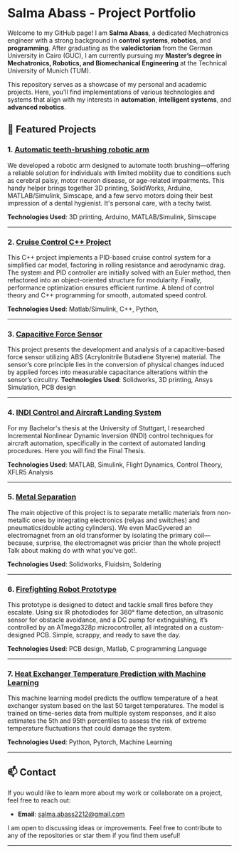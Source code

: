 # Salma Abass - Project Portfolio

Welcome to my GitHub page! I am **Salma Abass**, a dedicated Mechatronics engineer with a strong background in **control systems**, **robotics**, and **programming**. After graduating as the **valedictorian** from the German University in Cairo (GUC), I am currently pursuing my **Master’s degree in Mechatronics, Robotics, and Biomechanical Engineering** at the Technical University of Munich (TUM).

This repository serves as a showcase of my personal and academic projects. Here, you'll find implementations of various technologies and systems that align with my interests in **automation**, **intelligent systems**, and **advanced robotics**.



## 🚀 Featured Projects

### 1. [Automatic teeth-brushing robotic arm ](https://github.com/go52cay/salmaabass.github.io/tree/main/automatic%20teeth-brushing%20robot)
We developed a robotic arm designed to automate tooth brushing—offering a reliable solution for individuals with limited mobility due to conditions such as cerebral palsy, motor neuron disease, or age-related impairments. This handy helper brings together 3D printing, SolidWorks, Arduino, MATLAB/Simulink, Simscape, and a few servo motors doing their best impression of a dental hygienist. It's personal care, with a techy twist.

**Technologies Used**: 3D printing, Arduino, MATLAB/Simulink, Simscape

---

### 2. [Cruise Control C++ Project](https://github.com/go52cay/salmaabass.github.io/tree/main/Cruise%20Control%20C%2B%2B%20Project)
This C++ project implements a PID-based cruise control system for a simplified car model, factoring in rolling resistance and aerodynamic drag. The system and PID controller are initially solved with an Euler method, then refactored into an object-oriented structure for modularity. Finally, performance optimization ensures efficient runtime. A blend of control theory and C++ programming for smooth, automated speed control.

**Technologies Used**: Matlab/Simulink, C++, Python, 

---

### 3. [Capacitive Force Sensor](https://github.com/go52cay/salmaabass.github.io/tree/main/Capacitive%20Force%20Sensor%20Project)
This project presents the development and analysis of a capacitive-based force sensor utilizing ABS
(Acrylonitrile Butadiene Styrene) material. The sensor’s core principle lies in the conversion of physical changes induced by applied forces into measurable capacitance alterations within the sensor’s circuitry.
**Technologies Used**: Solidworks, 3D printing, Ansys Simulation, PCB design

---

### 4. [INDI Control and Aircraft Landing System](https://github.com/go52cay/salmaabass.github.io/tree/main/INDI%20Control%20and%20Aircraft%20Landing%20System)
For my Bachelor's thesis at the University of Stuttgart, I researched Incremental Nonlinear Dynamic Inversion (INDI) control techniques for aircraft automation, specifically in the context of automated landing procedures. Here you will find the Final Thesis.

**Technologies Used**: MATLAB, Simulink, Flight Dynamics, Control Theory, XFLR5 Analysis

---

### 5. [Metal Separation ](https://github.com/go52cay/salmaabass.github.io/tree/main/Metal%20Separation%20Project)
The main objective of this project is to separate metallic materials from non-metallic ones by integrating electronics (relyas and switches) and pneumatics(double acting cylinders). We even MacGyvered an electromagnet from an old transformer by isolating the primary coil—because, surprise, the electromagnet was pricier than the whole project! Talk about making do with what you've got!.

**Technologies Used**: Solidworks, Fluidsim, Soldering

---
### 6. [Firefighting Robot Prototype](http://github.com/go52cay/salmaabass.github.io/tree/main/Firefighter%20Protoype)

This prototype is designed to detect and tackle small fires before they escalate. Using six IR photodiodes for 360° flame detection, an ultrasonic sensor for obstacle avoidance, and a DC pump for extinguishing, it’s controlled by an ATmega328p microcontroller, all integrated on a custom-designed PCB. Simple, scrappy, and ready to save the day.

**Technologies Used**: PCB design, Matlab, C programming Language

---
### 7. [Heat Exchanger Temperature Prediction with Machine Learning](https://github.com/your-username/pde-arena)

This machine learning model predicts the outflow temperature of a heat exchanger system based on the last 50 target temperatures. The model is trained on time-series data from multiple system responses, and it also estimates the 5th and 95th percentiles to assess the risk of extreme temperature fluctuations that could damage the system.

**Technologies Used**: Python, Pytorch, Machine Learning

---

## 📫 Contact
If you would like to learn more about my work or collaborate on a project, feel free to reach out:

- **Email**: [salma.abass2212@gmail.com](mailto:salma.abass2212@gmail.com)

I am open to discussing ideas or improvements. Feel free to contribute to any of the repositories or star them if you find them useful!

---
